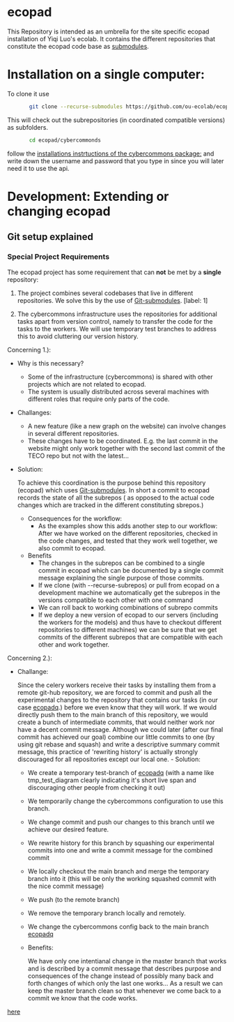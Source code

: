 # ecopad
This Repository is intended as an umbrella for the site specific ecopad installation of Yiqi Luo's ecolab.
It contains the different repositories that constitute the ecopad code base as [submodules](https://git-scm.com/book/en/v2/Git-Tools-Submodules). 

# Installation on a single computer:
To clone it use 
```bash
       git clone --recurse-submodules https://github.com/ou-ecolab/ecopad.git
 ```
This will check out the subrepositories (in coordinated compatible versions) as subfolders. 
```bash
       cd ecopad/cybercommonds
```
follow the [installations instrtuctions of the cybercommons package:](https://github.com/ou-ecolab/cybercommons) and write down the username and password that you type in since you will later need it to use the api.

# Development: Extending or changing ecopad 
## Git setup explained
### Special Project Requirements
The ecopad project has some requirement that can **not** be met by a **single** repository: 
   
1. The project combines several codebases that live in different repositories.
   We solve this by the use of [Git-submodules](https://git-scm.com/book/en/v2/Git-Tools-Submodules).
   [label: 1]

1. The cybercommons infrastructure uses the repositories for additional tasks apart from version control, 
   namely to transfer the code for the tasks to the workers. 
   We will use temporary test branches to address this to avoid cluttering our version history.


Concerning 1.):
   - Why is this necessary? 
      - Some of the infrastructure (cybercommons) is shared with other projects which are not related to ecopad.
      - The system is usually distributed across several machines with different roles that require 
        only parts of the code.          
   - Challanges:
       - A new feature (like a new graph on the website) can involve changes in several different repositories.
       - These changes have to be coordinated. E.g. the last commit in the website might only work together with the second last
         commit of the TECO repo but not with the latest...
   - Solution:
   
     To achieve this coordination is the purpose behind this repository (ecopad) which uses [Git-submodules](https://git-scm.com/book/en/v2/Git-Tools-Submodules). In short a commit to ecopad records the state of all the subrepos ( as opposed to the actual code changes which are tracked in the different constituting sbrepos.)
       - Consequences for the workflow:
            - As the examples show this adds another step to our workflow: After we have worked on the different repositories, checked in the code changes, and tested that they work well together, we also commit to ecopad. 
       - Benefits
         - The changes in the subrepos can be combined to a single commit in ecopad which can be documented by a single commit message explaining the single purpose of those commits.   
         - If we clone (with --recurse-subrepos) or pull from ecopad on a development machine 
           we automatically get the subrepos in the versions compatible to each other with one command
         - We can roll back to working combinations of subrepo commits
         - If we deploy a new version of ecopad to our servers (including the workers for the models)  and thus have to checkout different repositories to different machines) we can be
           sure that we get commits of the different subrepos that are compatible with each other and work together. 

Concerning 2.): 
   - Challange:
     
     Since the celery workers receive their tasks by installing them from a remote git-hub repository, we are forced to commit
     and push all the experimental changes to the repository that contains our tasks (in our case [ecopadq](https://github.com/ou-ecolab/ecopadq).) before we even know that they will work.
     If we would directly push them to the main branch of this repository, we would create a bunch of intermediate commits, that would neither work nor have a decent commit message. Although we could later (after our final commit has achieved our goal) combine our little commits to one (by using git rebase and squash) and write a descriptive summary commit message, this practice of 'rewriting history' is actually strongly discouraged for all repositories except our local one. 
    - Solution:
      - We create a temporary test-branch of [ecopadq](https://github.com/ou-ecolab/ecopadq) (with a name like tmp_test_diagram clearly indicating it's short live span and discouraging other people from checking it out) 
      - We temporarily change the cybercommons configuration to use this branch.
      - We change commit and push our changes to this branch until we achieve our desired feature.
      - We rewrite history for this branch by squashing our experimental commits into one and write a commit message for the combined commit
      - We locally checkout the main branch and merge the temporary branch into it (this will be only the working squashed commit with the nice commit message)
      - We push (to the remote branch)
      - We remove the temporary branch locally and remotely.
      - We change the cybercommons config back to the main branch [ecopadq](https://github.com/ou-ecolab/ecopadq) 
     - Benefits:

       We have only one intentianal change in the master branch that works and is described by a commit message that describes purpose and consequences of the change instead of possibly many back and forth changes of which only the last one works...
       As a result we can keep the master branch clean so that whenever we come back to a commit we know that the code works.
       
[here](./development.md)

